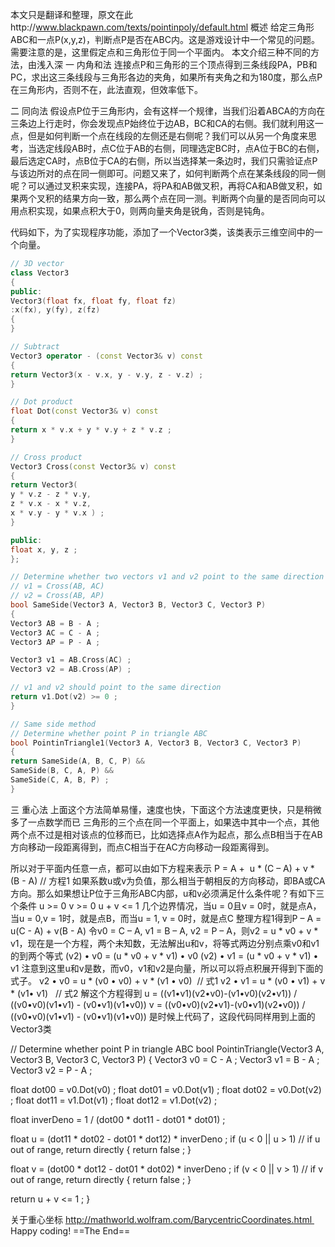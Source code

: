
本文只是翻译和整理，原文在此http://www.blackpawn.com/texts/pointinpoly/default.html
概述
给定三角形ABC和一点P(x,y,z)，判断点P是否在ABC内。这是游戏设计中一个常见的问题。需要注意的是，这里假定点和三角形位于同一个平面内。
本文介绍三种不同的方法，由浅入深
一 内角和法
连接点P和三角形的三个顶点得到三条线段PA，PB和PC，求出这三条线段与三角形各边的夹角，如果所有夹角之和为180度，那么点P在三角形内，否则不在，此法直观，但效率低下。

二 同向法
假设点P位于三角形内，会有这样一个规律，当我们沿着ABCA的方向在三条边上行走时，你会发现点P始终位于边AB，BC和CA的右侧。我们就利用这一点，但是如何判断一个点在线段的左侧还是右侧呢？我们可以从另一个角度来思考，当选定线段AB时，点C位于AB的右侧，同理选定BC时，点A位于BC的右侧，最后选定CA时，点B位于CA的右侧，所以当选择某一条边时，我们只需验证点P与该边所对的点在同一侧即可。问题又来了，如何判断两个点在某条线段的同一侧呢？可以通过叉积来实现，连接PA，将PA和AB做叉积，再将CA和AB做叉积，如果两个叉积的结果方向一致，那么两个点在同一测。判断两个向量的是否同向可以用点积实现，如果点积大于0，则两向量夹角是锐角，否则是钝角。
 

代码如下，为了实现程序功能，添加了一个Vector3类，该类表示三维空间中的一个向量。
```c++
// 3D vector
class Vector3
{
public:
Vector3(float fx, float fy, float fz)
:x(fx), y(fy), z(fz)
{
}

// Subtract
Vector3 operator - (const Vector3& v) const
{
return Vector3(x - v.x, y - v.y, z - v.z) ;
}

// Dot product
float Dot(const Vector3& v) const
{
return x * v.x + y * v.y + z * v.z ;
}

// Cross product
Vector3 Cross(const Vector3& v) const
{
return Vector3(
y * v.z - z * v.y,
z * v.x - x * v.z,
x * v.y - y * v.x ) ;
}

public:
float x, y, z ;
};

// Determine whether two vectors v1 and v2 point to the same direction
// v1 = Cross(AB, AC)
// v2 = Cross(AB, AP)
bool SameSide(Vector3 A, Vector3 B, Vector3 C, Vector3 P)
{
Vector3 AB = B - A ;
Vector3 AC = C - A ;
Vector3 AP = P - A ;

Vector3 v1 = AB.Cross(AC) ;
Vector3 v2 = AB.Cross(AP) ;

// v1 and v2 should point to the same direction
return v1.Dot(v2) >= 0 ;
}

// Same side method
// Determine whether point P in triangle ABC
bool PointinTriangle1(Vector3 A, Vector3 B, Vector3 C, Vector3 P)
{
return SameSide(A, B, C, P) &&
SameSide(B, C, A, P) &&
SameSide(C, A, B, P) ;
}

```

三 重心法
上面这个方法简单易懂，速度也快，下面这个方法速度更快，只是稍微多了一点数学而已
三角形的三个点在同一个平面上，如果选中其中一个点，其他两个点不过是相对该点的位移而已，比如选择点A作为起点，那么点B相当于在AB方向移动一段距离得到，而点C相当于在AC方向移动一段距离得到。

所以对于平面内任意一点，都可以由如下方程来表示
P = A +  u * (C – A) + v * (B - A) // 方程1
如果系数u或v为负值，那么相当于朝相反的方向移动，即BA或CA方向。那么如果想让P位于三角形ABC内部，u和v必须满足什么条件呢？有如下三个条件
u >= 0
v >= 0
u + v <= 1
几个边界情况，当u = 0且v = 0时，就是点A，当u = 0,v = 1时，就是点B，而当u = 1, v = 0时，就是点C
整理方程1得到P – A = u(C - A) + v(B - A)
令v0 = C – A, v1 = B – A, v2 = P – A，则v2 = u * v0 + v * v1，现在是一个方程，两个未知数，无法解出u和v，将等式两边分别点乘v0和v1的到两个等式
(v2) • v0 = (u * v0 + v * v1) • v0
(v2) • v1 = (u * v0 + v * v1) • v1
注意到这里u和v是数，而v0，v1和v2是向量，所以可以将点积展开得到下面的式子。
v2 • v0 = u * (v0 • v0) + v * (v1 • v0)  // 式1
v2 • v1 = u * (v0 • v1) + v * (v1• v1)   // 式2
解这个方程得到
u = ((v1•v1)(v2•v0)-(v1•v0)(v2•v1)) / ((v0•v0)(v1•v1) - (v0•v1)(v1•v0))
v = ((v0•v0)(v2•v1)-(v0•v1)(v2•v0)) / ((v0•v0)(v1•v1) - (v0•v1)(v1•v0))
是时候上代码了，这段代码同样用到上面的Vector3类

// Determine whether point P in triangle ABC
bool PointinTriangle(Vector3 A, Vector3 B, Vector3 C, Vector3 P)
{
Vector3 v0 = C - A ;
Vector3 v1 = B - A ;
Vector3 v2 = P - A ;

float dot00 = v0.Dot(v0) ;
float dot01 = v0.Dot(v1) ;
float dot02 = v0.Dot(v2) ;
float dot11 = v1.Dot(v1) ;
float dot12 = v1.Dot(v2) ;

float inverDeno = 1 / (dot00 * dot11 - dot01 * dot01) ;

float u = (dot11 * dot02 - dot01 * dot12) * inverDeno ;
if (u < 0 || u > 1) // if u out of range, return directly
{
return false ;
}

float v = (dot00 * dot12 - dot01 * dot02) * inverDeno ;
if (v < 0 || v > 1) // if v out of range, return directly
{
return false ;
}

return u + v <= 1 ;
}

关于重心坐标
http://mathworld.wolfram.com/BarycentricCoordinates.html 
Happy coding!
==The End==